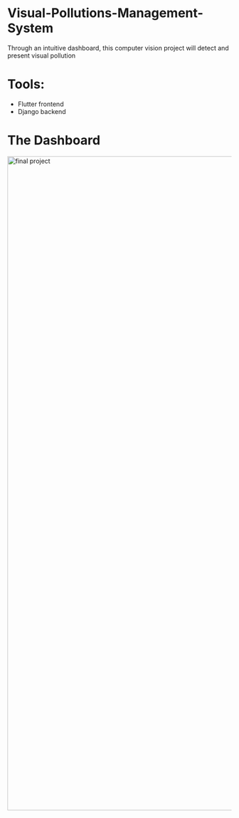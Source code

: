 # Visual-Pollutions-Management-System
Through an intuitive dashboard, this computer vision project will detect and present visual pollution

# Tools:
- Flutter frontend
- Django  backend

# The Dashboard
<img width="1470" alt="final project" src="https://github.com/Ekram-20/Visual-Pollutions-Management-System/assets/77066505/f6aa301f-5125-4a45-8493-f842687e6776">
